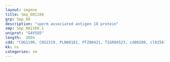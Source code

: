 ```yaml
---
layout: smgene
title: Smp_001160
grp: Smp_00
description: "sperm associated antigen 16 protein"
smp: Smp_001160.1
uniprot: "G4V5Q5"
length:  2094
cdd: "COG1196, COG2319, PLN00181, PTZ00421, TIGR04523, cd00200, cl02567, pfam00400, smart00320"
kk: ns
categories: sm
---
```

